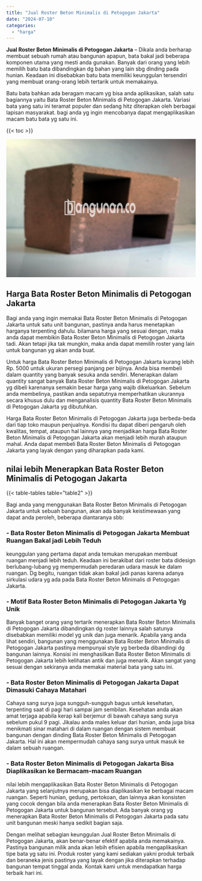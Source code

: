 ```yaml
---
title: "Jual Roster Beton Minimalis di Petogogan Jakarta"
date: "2024-07-10"
categories: 
  - "harga"
---
```


**Jual Roster Beton Minimalis di Petogogan Jakarta** – Dikala anda berharap membuat sebuah rumah atau bangunan apapun, bata bakal jadi beberapa komponen utama yang mesti anda gunakan. Banyak dari orang yang lebih memilih batu bata dibandingkan dg bahan yang lain sbg dinding pada hunian. Keadaan ini disebabkan batu bata memiliki keunggulan tersendiri yang membuat orang-orang lebih tertarik untuk memakainya.

Batu bata bahkan ada beragam macam yg bisa anda aplikasikan, salah satu bagiannya yaitu Bata Roster Beton Minimalis di Petogogan Jakarta. Variasi bata yang satu ini teramat populer dan sedang hitz diterapkan oleh berbagai lapisan masyarakat. bagi anda yg ingin mencobanya dapat mengaplikasikan macam batu bata yg satu ini.

{{< toc >}}

![Jual Roster Beton Minimalis di Petogogan Jakarta](/images/bata-roster-minimalis-29.png)

## Harga Bata Roster Beton Minimalis di Petogogan Jakarta

Bagi anda yang ingin memakai Bata Roster Beton Minimalis di Petogogan Jakarta untuk satu unit bangunan, pastinya anda harus menetapkan harganya terpenting dahulu. bilamana harga yang sesuai dengan, maka anda dapat membikin Bata Roster Beton Minimalis di Petogogan Jakarta tadi. Akan tetapi jika tak mungkin, maka anda dapat memilih roster yang lain untuk bangunan yg akan anda buat.

Untuk harga Bata Roster Beton Minimalis di Petogogan Jakarta kurang lebih Rp. 5000 untuk ukuran persegi panjang per bijinya. Anda bisa membeli dalam quantity yang banyak sesuka anda sendiri. Menerapkan dalam quantity sangat banyak Bata Roster Beton Minimalis di Petogogan Jakarta yg dibeli karenanya semakin besar harga yang wajib dikeluarkan. Sebelum anda membelinya, pastikan anda sepatutnya memperhatikan ukurannya secara khusus dulu dan menganalisis quantity Bata Roster Beton Minimalis di Petogogan Jakarta yg dibutuhkan.

Harga Bata Roster Beton Minimalis di Petogogan Jakarta juga berbeda-beda dari tiap toko maupun penjualnya. Kondisi itu dapat diberi pengaruh oleh kwalitas, tempat, ataupun hal lainnya yang menjadikan harga Bata Roster Beton Minimalis di Petogogan Jakarta akan menjadi lebih murah ataupun mahal. Anda dapat membeli Bata Roster Beton Minimalis di Petogogan Jakarta yang layak dengan yang diharapkan pada kami.

## nilai lebih Menerapkan Bata Roster Beton Minimalis di Petogogan Jakarta

{{< table-tables table="table2" >}}

Bagi anda yang menggunakan Bata Roster Beton Minimalis di Petogogan Jakarta untuk sebuah bangunan, akan ada banyak keistimewaan yang dapat anda peroleh, beberapa diantaranya sbb:

### \- Bata Roster Beton Minimalis di Petogogan Jakarta Membuat Ruangan Bakal jadi Lebih Teduh

keunggulan yang pertama dapat anda temukan merupakan membuat ruangan menjadi lebih teduh. Keadaan ini berakibat dari roster bata didesign berlubang-lubang yg mempermudah peredaran udara masuk ke dalam ruangan. Dg begitu, ruangan tidak akan bakal jadi panas karena adanya sirkulasi udara yg ada pada Bata Roster Beton Minimalis di Petogogan Jakarta.

### \- Motif Bata Roster Beton Minimalis di Petogogan Jakarta Yg Unik

Banyak banget orang yang tertarik menerapkan Bata Roster Beton Minimalis di Petogogan Jakarta dibandingkan dg roster lainnya salah satunya disebabkan memiliki model yg unik dan juga menarik. Apabila yang anda lihat sendiri, bangunan yang menggunakan Bata Roster Beton Minimalis di Petogogan Jakarta pastinya mempunyai style yg berbeda dibandingi dg bangunan lainnya. Konsisi ini menghasilkan Bata Roster Beton Minimalis di Petogogan Jakarta lebih kelihatan antik dan juga menarik. Akan sangat yang sesuai dengan sekiranya anda memakai material bata yang satu ini.

### \- Bata Roster Beton Minimalis di Petogogan Jakarta Dapat Dimasuki Cahaya Matahari

Cahaya sang surya juga sungguh-sungguh bagus untuk kesehatan, terpenting saat di pagi hari sampai jam sembilan. Kesehatan anda akan amat terjaga apabila kerap kali berjemur di bawah cahaya sang surya sebelum pukul 9 pagi. Jikalau anda males keluar dari hunian, anda juga bisa menikmati sinar matahari di dalam ruangan dengan sistem membuat bangunan dengan dinding Bata Roster Beton Minimalis di Petogogan Jakarta. Hal ini akan mempermudah cahaya sang surya untuk masuk ke dalam sebuah ruangan.

### \- Bata Roster Beton Minimalis di Petogogan Jakarta Bisa Diaplikasikan ke Bermacam-macam Ruangan

nilai lebih mengaplikasikan Bata Roster Beton Minimalis di Petogogan Jakarta yang selanjutnya merupakan bisa diaplikasikan ke berbagai macam ruangan. Seperti hunian, gedung, pertokoan, dan lainnya akan konsisten yang cocok dengan bila anda menerapkan Bata Roster Beton Minimalis di Petogogan Jakarta untuk bangunan tersebut. Ada banyak orang yg menerapkan Bata Roster Beton Minimalis di Petogogan Jakarta pada satu unit bangunan meski hanya sedikit bagian saja.

Dengan melihat sebagian keunggulan Jual Roster Beton Minimalis di Petogogan Jakarta, akan benar-benar efektif apabila anda memakainya. Pastinya bangunan milik anda akan lebih efisien apabila mengaplikasikan tipe bata yg satu ini. Produk roster yang kami sediakan yakni produk terbaik dan beraneka jenis pastinya yang layak dengan jika diterapkan terhadap bangunan tempat tinggal anda. Kontak kami untuk mendapatkan harga terbaik hari ini.
